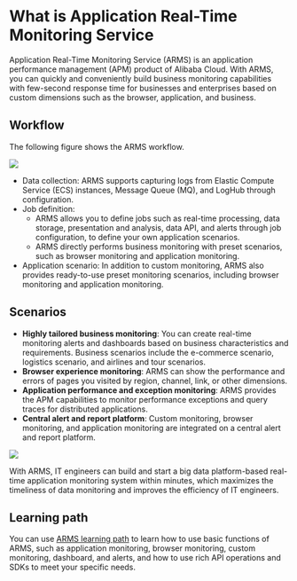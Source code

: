 # What is Application Real-Time Monitoring Service

Application Real-Time Monitoring Service \(ARMS\) is an application performance management \(APM\) product of Alibaba Cloud. With ARMS, you can quickly and conveniently build business monitoring capabilities with few-second response time for businesses and enterprises based on custom dimensions such as the browser, application, and business.

## Workflow

The following figure shows the ARMS workflow.

![](https://static-aliyun-doc.oss-accelerate.aliyuncs.com/assets/img/en-US/8984122951/p43312.png)

-   Data collection: ARMS supports capturing logs from Elastic Compute Service \(ECS\) instances, Message Queue \(MQ\), and LogHub through configuration.
-   Job definition:
    -   ARMS allows you to define jobs such as real-time processing, data storage, presentation and analysis, data API, and alerts through job configuration, to define your own application scenarios.
    -   ARMS directly performs business monitoring with preset scenarios, such as browser monitoring and application monitoring.
-   Application scenario: In addition to custom monitoring, ARMS also provides ready-to-use preset monitoring scenarios, including browser monitoring and application monitoring.

## Scenarios

-   **Highly tailored business monitoring**: You can create real-time monitoring alerts and dashboards based on business characteristics and requirements. Business scenarios include the e-commerce scenario, logistics scenario, and airlines and tour scenarios.
-   **Browser experience monitoring**: ARMS can show the performance and errors of pages you visited by region, channel, link, or other dimensions.
-   **Application performance and exception monitoring**: ARMS provides the APM capabilities to monitor performance exceptions and query traces for distributed applications.
-   **Central alert and report platform**: Custom monitoring, browser monitoring, and application monitoring are integrated on a central alert and report platform.

![](https://static-aliyun-doc.oss-accelerate.aliyuncs.com/assets/img/en-US/8984122951/p43313.png)

With ARMS, IT engineers can build and start a big data platform-based real-time application monitoring system within minutes, which maximizes the timeliness of data monitoring and improves the efficiency of IT engineers.

## Learning path

You can use [ARMS learning path](https://www.alibabacloud.com/getting-started/learningpath/arms) to learn how to use basic functions of ARMS, such as application monitoring, browser monitoring, custom monitoring, dashboard, and alerts, and how to use rich API operations and SDKs to meet your specific needs.


